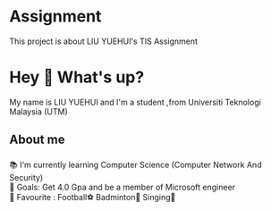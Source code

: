 # Assignment
This project is about LIU YUEHUI's TIS Assignment
<h1 align="left">Hey 👋 What's up?</h1>

<p align="left">My name is LIU YUEHUI and I'm a student ,from Universiti Teknologi Malaysia (UTM) </p>

###

<h2 align="left">About me</h2>

###

<p align="left">📚 I'm currently learning Computer Science (Computer Network And Security) <br>🎯 Goals: Get 4.0 Gpa and be a member of Microsoft engineer <br>🎲 Favourite : Football⚽ Badminton🏸 Singing🎤 </p>

